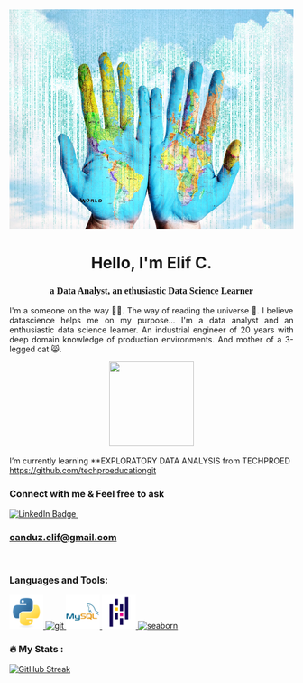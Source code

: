 



<div id="header" align="center">
<img src="https://github.com/elifcanduz/elifcanduz/blob/main/hand-g2dde92fbf_1920.jpg" width="600"  height="390" >
</div>

<h1 align="center">Hello,   I'm Elif C.</h1>
<h3 align="center" style="font-family: Comic Sans MS">a Data Analyst, an ethusiastic Data Science Learner </h3>

<p align="justify"> I'm a someone on the way 🚶‍♀️. The way of reading the universe 🌌. I believe datascience helps me on my purpose... 
I'm a data analyst and an enthusiastic data science learner. An industrial engineer of 20 years with deep domain knowledge of production environments.  And mother of a 3-legged cat 😸. 

<div id="header" align="center">
  <img src="https://media.giphy.com/media/JIX9t2j0ZTN9S/giphy.gif" width="150"  height="150"> 
</div>

I’m currently learning **EXPLORATORY DATA ANALYSIS from TECHPROED https://github.com/techproeducationgit 





<h3 align="left"> Connect with me & Feel free to ask </h3>
<div id="badges">
  <a href="https://www.linkedin.com/in/elif-cand%C3%BCz-90594114b/?originalSubdomain=tr">
  <img src="https://img.shields.io/badge/LinkedIn-blue?style=for-the-badge&logo=linkedin&logoColor=white" alt="LinkedIn Badge"/>
  <img src="https://komarev.com/ghpvc/elifcanduz=elifcanduz&style=flat-square&color=blue" alt=""/>
    <h3 align="left"> canduz.elif@gmail.com</h3>

  </a>
</div>






<p align="left">
</p>
<p>&nbsp</p>
<h3 align="left">Languages and Tools:</h3>
<p align="left"> <a href="https://www.python.org" target="_blank" rel="noreferrer"> <img src="https://raw.githubusercontent.com/devicons/devicon/master/icons/python/python-original.svg" alt="python" width="60" height="60"/> </a> <a href="https://git-scm.com/" target="_blank" rel="noreferrer"> <img src="https://www.vectorlogo.zone/logos/git-scm/git-scm-icon.svg" alt="git" width="60" height="60"/> </a>  <a href="https://www.mysql.com/" target="_blank" rel="noreferrer"> <img src="https://raw.githubusercontent.com/devicons/devicon/master/icons/mysql/mysql-original-wordmark.svg" alt="mysql" width="60" height="60"/> </a> <a href="https://pandas.pydata.org/" target="_blank" rel="noreferrer"> <img src="https://raw.githubusercontent.com/devicons/devicon/2ae2a900d2f041da66e950e4d48052658d850630/icons/pandas/pandas-original.svg" alt="pandas" width="60" height="60"/> </a>  <a href="https://seaborn.pydata.org/" target="_blank" rel="noreferrer"> <img src="https://seaborn.pydata.org/_images/logo-mark-lightbg.svg" alt="seaborn" width="60" height="60"/> </a> </p>

### :fire: My Stats :
[![GitHub Streak](http://github-readme-streak-stats.herokuapp.com?user=elifcanduz&theme=dark&background=000000)](https://git.io/streak-stats)



